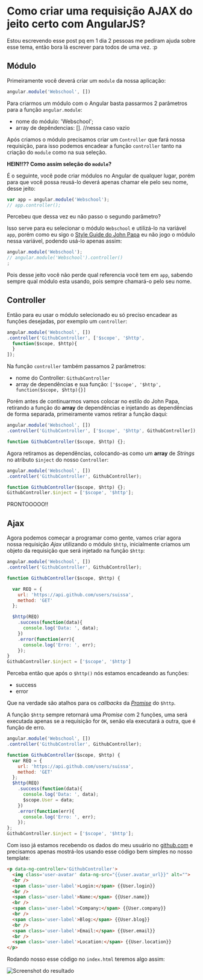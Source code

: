 # Como criar uma requisição AJAX do jeito certo com AngularJS?

Estou escrevendo esse post pq em 1 dia 2 pessoas me pediram ajuda sobre esse tema, então bora lá escrever para todos de uma vez. :p

## Módulo

Primeiramente você deverá criar um `module` da nossa aplicação:

```js
angular.module('Webschool', [])
```

Para criarmos um módulo com o Angular basta passarmos 2 parâmetros para a função `angular.module`:

- nome do módulo: 'Webschool';
- array de depêndencias: []. //nessa caso vazio

Após criamos o módulo precisamos criar um `Controller` que fará nossa requisição, para isso podemos encadear a função `controller` tanto na criação do `module` como na sua seleção.

**HEIN!!?? Como assim seleção do `module`?**

É o seguinte, você pode criar módulos no Angular de qualquer lugar, porém para que você possa reusá-lo deverá apenas chamar ele pelo seu nome, desse jeito:

```js
var app = angular.module('Webschool');
// app.controller();
```

Percebeu que dessa vez eu não passo o segundo parâmetro?

Isso serve para eu selecionar o módulo `Webschool` e utilizá-lo na variável `app`, porém como eu sigo o [Style Guide do John Papa](https://github.com/johnpapa/angular-styleguide) eu não jogo o módulo nessa variável, podendo usá-lo apenas assim:

```js
angular.module('Webschool');
// angular.module('Webschool').controller()
;
```

Pois desse jeito você não perde qual referencia você tem em `app`, sabendo sempre qual módulo esta usando, pois sempre chamará-o pelo seu nome.

## Controller

Então para eu usar o módulo selecionado eu só preciso encadear as funções desejadas, por exemplo um `controller`:


```js
angular.module('Webschool', [])
.controller('GithubController', ['$scope', '$http',
  function($scope, $http){
  }
]);
```

Na função `controller` também passamos 2 parâmetros:

- nome do Controller: `GithubController`
- array de dependências e sua função: `['$scope', '$http', function($scope, $http){}]`

Porém antes de continuarmos vamos colocar no estilo do John Papa, retirando a função do **array** de dependências e injetando as dependências de forma separada, primeiramente vamos retirar a função daqui:

```js
angular.module('Webschool', [])
.controller('GithubController', ['$scope', '$http', GithubController]);

function GithubController($scope, $http) {};
```

Agora retiramos as dependências, colocando-as como um **array** de *Strings* no atributo `$inject` do nosso `Controller`:

```js
angular.module('Webschool', [])
.controller('GithubController', GithubController);

function GithubController($scope, $http) {};
GithubController.$inject = ['$scope', '$http'];
```

PRONTOOOOO!!

## Ajax

Agora podemos começar a programar como gente, vamos criar agora nossa requisição *Ajax* utilizando o módulo `$http`, inicialmente criamos um objeto da requisição que será injetado na função `$http`:

```js
angular.module('Webschool', [])
.controller('GithubController', GithubController);

function GithubController($scope, $http) {

  var REQ = {
    url: 'https://api.github.com/users/suissa',
    method: 'GET'
  };

  $http(REQ)
    .success(function(data){
      console.log('Data: ', data);
    })
    .error(function(err){
      console.log('Erro: ', err);
    });
}
GithubController.$inject = ['$scope', '$http']
```

Perceba então que após o `$http()` nós estamos encadeando as funções:

- success
- error

Que na verdade são atalhos para os *callbacks* da *[Promise](http://nomadev.com.br/angularjs-promises-promessas-o-guia-definitivo/)* do `$http`.

A função `$http` sempre retornará uma *Promise* com 2 funções, uma será executada apenas se a requisição for `OK`, senão ela executará a outra, que é função de erro.

```js
angular.module('Webschool', [])
.controller('GithubController', GithubController);

function GithubController($scope, $http) {
  var REQ = {
    url: 'https://api.github.com/users/suissa',
    method: 'GET'
  };
  $http(REQ)
    .success(function(data){
      console.log('Data: ', data);
      $scope.User = data;
    })
    .error(function(err){
      console.log('Erro: ', err);
    });
};
GithubController.$inject = ['$scope', '$http'];
```

Com isso já estamos recebendo os dados do meu usuário no [github.com](https://github.com/suissa/) e precisamos apenas mostrá-los usando esse código bem simples no nosso template:


```html
<p data-ng-controller='GithubController'>
  <img class='user-avatar' data-ng-src="{{user.avatar_url}}" alt="">
  <br />
  <span class='user-label'>Login:</span> {{User.login}} 
  <br />
  <span class='user-label'>Name:</span> {{User.name}}
  <br />
  <span class='user-label'>Company:</span> {{User.company}}
  <br />
  <span class='user-label'>Blog:</span> {{User.blog}}
  <br />
  <span class='user-label'>Email:</span> {{User.email}}
  <br />
  <span class='user-label'>Location:</span> {{User.location}}
</p>
```

Rodando nosso esse código no `index.html` teremos algo assim:

![Screenshot do resultado](https://cldup.com/j4VvOPOGlt-3000x3000.png)



